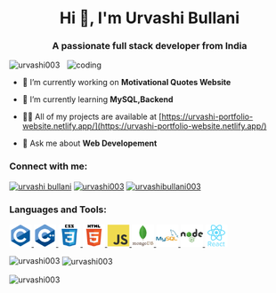 

<h1 align="center">Hi 👋, I'm Urvashi Bullani</h1>
<h3 align="center">A passionate full stack developer from India</h3>
<img align= "right" alt="coding" width="400" src="https://media.tenor.com/IF2JdxzmyN4AAAAi/coding-girl.gif">

<p align="left"> <img src="https://komarev.com/ghpvc/?username=urvashi003&label=Profile%20views&color=0e75b6&style=flat" alt="urvashi003" /> </p>

- 🔭 I’m currently working on **Motivational Quotes Website**

- 🌱 I’m currently learning **MySQL,Backend**

- 👨‍💻 All of my projects are available at [https://urvashi-portfolio-website.netlify.app/](https://urvashi-portfolio-website.netlify.app/)

- 💬 Ask me about **Web Developement**

<h3 align="left">Connect with me:</h3>
<p align="left">
<a href="https://linkedin.com/in/urvashi bullani" target="blank"><img align="center" src="https://raw.githubusercontent.com/rahuldkjain/github-profile-readme-generator/master/src/images/icons/Social/linked-in-alt.svg" alt="urvashi bullani" height="30" width="40" /></a>
<a href="https://www.leetcode.com/urvashi003" target="blank"><img align="center" src="https://raw.githubusercontent.com/rahuldkjain/github-profile-readme-generator/master/src/images/icons/Social/leet-code.svg" alt="urvashi003" height="30" width="40" /></a>
<a href="https://auth.geeksforgeeks.org/user/urvashibullani003" target="blank"><img align="center" src="https://raw.githubusercontent.com/rahuldkjain/github-profile-readme-generator/master/src/images/icons/Social/geeks-for-geeks.svg" alt="urvashibullani003" height="30" width="40" /></a>
</p>

<h3 align="left">Languages and Tools:</h3>
<p align="left"> <a href="https://www.cprogramming.com/" target="_blank" rel="noreferrer"> <img src="https://raw.githubusercontent.com/devicons/devicon/master/icons/c/c-original.svg" alt="c" width="40" height="40"/> </a> <a href="https://www.w3schools.com/cpp/" target="_blank" rel="noreferrer"> <img src="https://raw.githubusercontent.com/devicons/devicon/master/icons/cplusplus/cplusplus-original.svg" alt="cplusplus" width="40" height="40"/> </a> <a href="https://www.w3schools.com/css/" target="_blank" rel="noreferrer"> <img src="https://raw.githubusercontent.com/devicons/devicon/master/icons/css3/css3-original-wordmark.svg" alt="css3" width="40" height="40"/> </a> <a href="https://www.w3.org/html/" target="_blank" rel="noreferrer"> <img src="https://raw.githubusercontent.com/devicons/devicon/master/icons/html5/html5-original-wordmark.svg" alt="html5" width="40" height="40"/> </a> <a href="https://developer.mozilla.org/en-US/docs/Web/JavaScript" target="_blank" rel="noreferrer"> <img src="https://raw.githubusercontent.com/devicons/devicon/master/icons/javascript/javascript-original.svg" alt="javascript" width="40" height="40"/> </a> <a href="https://www.mongodb.com/" target="_blank" rel="noreferrer"> <img src="https://raw.githubusercontent.com/devicons/devicon/master/icons/mongodb/mongodb-original-wordmark.svg" alt="mongodb" width="40" height="40"/> </a> <a href="https://www.mysql.com/" target="_blank" rel="noreferrer"> <img src="https://raw.githubusercontent.com/devicons/devicon/master/icons/mysql/mysql-original-wordmark.svg" alt="mysql" width="40" height="40"/> </a> <a href="https://nodejs.org" target="_blank" rel="noreferrer"> <img src="https://raw.githubusercontent.com/devicons/devicon/master/icons/nodejs/nodejs-original-wordmark.svg" alt="nodejs" width="40" height="40"/> </a> <a href="https://reactjs.org/" target="_blank" rel="noreferrer"> <img src="https://raw.githubusercontent.com/devicons/devicon/master/icons/react/react-original-wordmark.svg" alt="react" width="40" height="40"/> </a> </p>

<p><img align="left" src="https://github-readme-stats.vercel.app/api/top-langs?username=urvashi003&show_icons=true&locale=en&layout=compact" alt="urvashi003" /></p>

<p>&nbsp;<img align="center" src="https://github-readme-stats.vercel.app/api?username=urvashi003&show_icons=true&locale=en" alt="urvashi003" /></p>

<p><img align="center" src="https://github-readme-streak-stats.herokuapp.com/?user=urvashi003&" alt="urvashi003" /></p>
